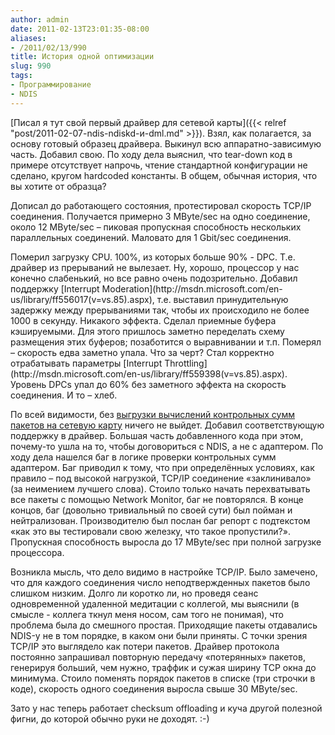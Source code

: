 ```yaml
---
author: admin
date: 2011-02-13T23:01:35-08:00
aliases:
- /2011/02/13/990
title: История одной оптимизации
slug: 990
tags:
- Программирование
- NDIS
---
```


[Писал я тут свой первый драйвер для сетевой карты]({{< relref "post/2011-02-07-ndis-ndiskd-и-dml.md" >}}). Взял, как полагается, за основу готовый образец драйвера. Выкинул всю аппаратно-зависимую часть. Добавил свою. По ходу дела выяснил, что tear-down код в примере отсутствует напрочь, чтение стандартной конфигурации не сделано, кругом hardcoded константы. В общем, обычная история, что вы хотите от образца?

Дописал до работающего состояния, протестировал скорость TCP/IP соединения. Получается примерно 3 MByte/sec на одно соединение, около 12 MByte/sec – пиковая пропускная способность нескольких параллельных соединений. Маловато для 1 Gbit/sec соединения.

<!--more-->Померил загрузку CPU. 100%, из которых больше 90% - DPC. Т.е. драйвер из прерываний не вылезает. Ну, хорошо, процессор у нас конечно слабенький, но все равно очень подозрительно. Добавил поддержку [Interrupt Moderation](http://msdn.microsoft.com/en-us/library/ff556017(v=vs.85).aspx), т.е. выставил принудительную задержку между прерываниями так, чтобы их происходило не более 1000 в секунду. Никакого эффекта. Сделал приемные буфера кэшируемыми. Для этого пришлось заметно переделать схему размещения этих буферов; позаботится о выравнивании и т.п. Померял – скорость едва заметно упала. Что за черт? Стал корректно отрабатывать параметры [Interrupt Throttling](http://msdn.microsoft.com/en-us/library/ff559398(v=vs.85).aspx). Уровень DPCs упал до 60% без заметного эффекта на скорость соединения. И то – хлеб.

По всей видимости, без [выгрузки вычислений контрольных сумм пакетов на сетевую карту](http://msdn.microsoft.com/en-us/library/ff570935(v=VS.85).aspx) ничего не выйдет. Добавил соответствующую поддержку в драйвер. Большая часть добавленного кода при этом, почему-то ушла на то, чтобы договориться с NDIS, а не с адаптером. По ходу дела нашелся баг в логике проверки контрольных сумм адаптером. Баг приводил к тому, что при определённых условиях, как правило – под высокой нагрузкой, TCP/IP соединение «заклинивало» (за неимением лучшего слова). Стоило только начать перехватывать все пакеты с помощью Network Monitor, баг не повторялся. В конце концов, баг (довольно тривиальный по своей сути) был пойман и нейтрализован. Производителю был послан баг репорт с подтекстом «как это вы тестировали свою железку, что такое пропустили?». Пропускная способность выросла до 17 MByte/sec при полной загрузке процессора.

Возникла мысль, что дело видимо в настройке TCP/IP. Было замечено, что для каждого соединения число неподтвержденных пакетов было слишком низким. Долго ли коротко ли, но проведя сеанс одновременной удаленной медитации с коллегой, мы выяснили (в смысле - коллега ткнул меня носом, сам того не понимая), что проблема была до смешного простая. Приходящие пакеты отдавались NDIS-у не в том порядке, в каком они были приняты. С точки зрения TCP/IP это выглядело как потери пакетов. Драйвер протокола постоянно запрашивал повторную передачу «потерянных» пакетов, генерируя больший, чем нужно, траффик и сужая ширину TCP окна до минимума. Стоило поменять порядок пакетов в списке (три строчки в коде), скорость одного соединения выросла свыше 30 MByte/sec.

Зато у нас теперь работает checksum offloading и куча другой полезной фигни, до которой обычно руки не доходят. :-)

